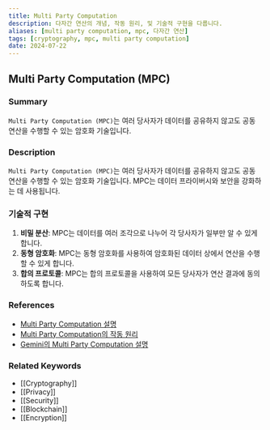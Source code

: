 ```yaml
---
title: Multi Party Computation
description: 다자간 연산의 개념, 작동 원리, 및 기술적 구현을 다룹니다.
aliases: [multi party computation, mpc, 다자간 연산]
tags: [cryptography, mpc, multi party computation]
date: 2024-07-22
---
```


## Multi Party Computation (MPC)

### Summary

`Multi Party Computation (MPC)`는 여러 당사자가 데이터를 공유하지 않고도 공동 연산을 수행할 수 있는 암호화 기술입니다.

### Description

`Multi Party Computation (MPC)`는 여러 당사자가 데이터를 공유하지 않고도 공동 연산을 수행할 수 있는 암호화 기술입니다. MPC는 데이터 프라이버시와 보안을 강화하는 데 사용됩니다.

### 기술적 구현

1. **비밀 분산**: MPC는 데이터를 여러 조각으로 나누어 각 당사자가 일부만 알 수 있게 합니다.
2. **동형 암호화**: MPC는 동형 암호화를 사용하여 암호화된 데이터 상에서 연산을 수행할 수 있게 합니다.
3. **합의 프로토콜**: MPC는 합의 프로토콜을 사용하여 모든 당사자가 연산 결과에 동의하도록 합니다.

### References

- [Multi Party Computation 설명](https://en.wikipedia.org/wiki/Secure_multi-party_computation)
- [Multi Party Computation의 작동 원리](https://www.investopedia.com/terms/m/multi-party-computation.asp)
- [Gemini의 Multi Party Computation 설명](https://www.gemini.com/cryptopedia/search?query=multi-party-computation)

### Related Keywords

- [[Cryptography]]
- [[Privacy]]
- [[Security]]
- [[Blockchain]]
- [[Encryption]]
